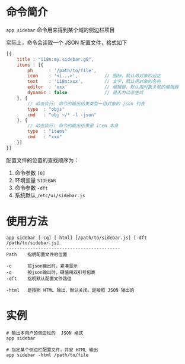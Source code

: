 # 命令简介 

`app sidebar` 命令用来得到某个域的侧边栏项目 
    
 实际上，命令会读取一个 JSON 配置文件，格式如下 

```js    
[{
    title : "i18n:my.sidebar.g0",
    items : [{
        ph      : '/path/to/file',
        icon    : '<i...>',          // 图标，默认用对象的设定
        text    : 'i18n:xxx',        // 文字，默认用对象的名称
        editor  : 'xxx'              // 编辑器，默认用对象关联的编辑器
        dynamic : false              // 是否为动态生成
    }, {
        // 动态执行: 命令的输出结果类型一组对象的 json 列表
        type  : "objs"            
        cmd   : "obj ~/* -l -json"
    }, {
        // 动态执行: 命令的输出结果是 item 本身
        type  : "items"
        cmd   : "xxx"
    }]
}]
```
    
 配置文件的位置的查找顺序为：
 
 1. 命令参数 `[0]`
 2. 环境变量 `SIDEBAR`
 3. 命令参数 `-dft`
 4. 系统默认 `/etc/ui/sidebar.js`
  
# 使用方法

    app sidebar [-cq] [-html] [/path/to/sidebar.js] [-dft /path/to/sidebar.js]
    -------------------------------------------
    Path    指明配置文件的位置
    
    -c      按json输出时，紧凑显示
    -q      按json输出时，键值用双引号包裹
    -dft    指明默认配置文件路径
    
    -html   是按照 HTML 输出，默认关闭。是按照 JSON 输出的 

# 实例
    
    # 输出本用户的侧边栏的  JSON 格式
    app sidebar  
    
    # 指定某个侧边栏配置文件，并安 HTML 输出
    app sidebar -html /path/to/file
    